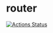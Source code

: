 # router

[![Actions Status](https://github.com/PavelDeuce/js-algorithms-trees-project-lvl1/workflows/hexlet-check/badge.svg)](https://github.com/PavelDeuce/js-algorithms-trees-project-lvl1/actions)